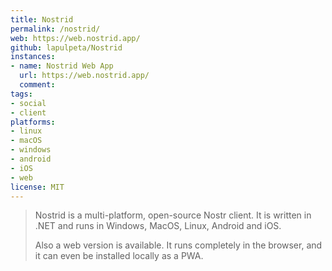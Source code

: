 ```yaml
---
title: Nostrid
permalink: /nostrid/
web: https://web.nostrid.app/
github: lapulpeta/Nostrid
instances:
- name: Nostrid Web App 
  url: https://web.nostrid.app/
  comment: 
tags:
- social
- client
platforms:
- linux
- macOS
- windows
- android
- iOS 
- web
license: MIT
---
```


> Nostrid is a multi-platform, open-source Nostr client. It is written in .NET and runs in Windows, MacOS, Linux, Android and iOS.
>
> Also a web version is available. It runs completely in the browser, and it can even be installed locally as a PWA.


